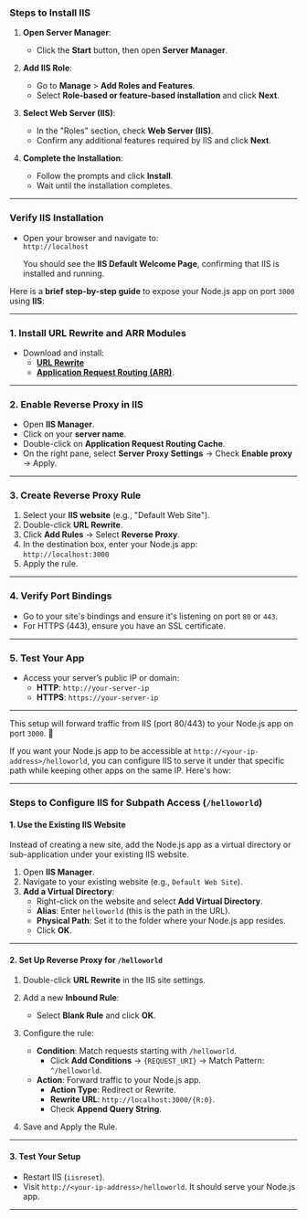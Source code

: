 ### **Steps to Install IIS**

1. **Open Server Manager**:  
   - Click the **Start** button, then open **Server Manager**.

2. **Add IIS Role**:  
   - Go to **Manage** > **Add Roles and Features**.  
   - Select **Role-based or feature-based installation** and click **Next**.

3. **Select Web Server (IIS)**:  
   - In the "Roles" section, check **Web Server (IIS)**.
   - Confirm any additional features required by IIS and click **Next**.

4. **Complete the Installation**:  
   - Follow the prompts and click **Install**.  
   - Wait until the installation completes.

---

### **Verify IIS Installation**  

- Open your browser and navigate to:  
   `http://localhost`  

   You should see the **IIS Default Welcome Page**, confirming that IIS is installed and running.


<?xml version="1.0" encoding="utf-8"?>
<configuration>
  <system.webServer>
    <rewrite>
      <rules>
        <rule name="SPA Fallback" stopProcessing="true">
          <match url=".*" />
          <conditions logicalGrouping="MatchAll">
            <!-- don’t rewrite if the request is for an actual file -->
            <add input="{REQUEST_FILENAME}" matchType="IsFile" negate="true" />
            <!-- don’t rewrite if it’s for a real directory -->
            <add input="{REQUEST_FILENAME}" matchType="IsDirectory" negate="true" />
            <!-- (optional) don’t rewrite API calls -->
            <add input="{REQUEST_URI}" pattern="^/api" negate="true" />
          </conditions>
          <!-- rewrite everything else to index.html -->
          <action type="Rewrite" url="/index.html" />
        </rule>
      </rules>
    </rewrite>
  </system.webServer>
</configuration>


  Here is a **brief step-by-step guide** to expose your Node.js app on port `3000` using **IIS**:

---

### **1. Install URL Rewrite and ARR Modules**
- Download and install:
   - [**URL Rewrite**](https://www.iis.net/downloads/microsoft/url-rewrite)
   - [**Application Request Routing (ARR)**](https://www.iis.net/downloads/microsoft/application-request-routing).

---

### **2. Enable Reverse Proxy in IIS**
- Open **IIS Manager**.
- Click on your **server name**.
- Double-click on **Application Request Routing Cache**.
- On the right pane, select **Server Proxy Settings** → Check **Enable proxy** → Apply.

---

### **3. Create Reverse Proxy Rule**
1. Select your **IIS website** (e.g., "Default Web Site").
2. Double-click **URL Rewrite**.
3. Click **Add Rules** → Select **Reverse Proxy**.
4. In the destination box, enter your Node.js app:  
   `http://localhost:3000`
5. Apply the rule.

---

### **4. Verify Port Bindings**
- Go to your site's bindings and ensure it's listening on port `80` or `443`.
- For HTTPS (443), ensure you have an SSL certificate.

---

### **5. Test Your App**
- Access your server’s public IP or domain:
   - **HTTP**: `http://your-server-ip`
   - **HTTPS**: `https://your-server-ip`  

---

This setup will forward traffic from IIS (port 80/443) to your Node.js app on port `3000`. 🚀



If you want your Node.js app to be accessible at `http://<your-ip-address>/helloworld`, you can configure IIS to serve it under that specific path while keeping other apps on the same IP. Here's how:

---

### **Steps to Configure IIS for Subpath Access (`/helloworld`)**

#### **1. Use the Existing IIS Website**
Instead of creating a new site, add the Node.js app as a virtual directory or sub-application under your existing IIS website.

1. Open **IIS Manager**.
2. Navigate to your existing website (e.g., `Default Web Site`).
3. **Add a Virtual Directory**:
   - Right-click on the website and select **Add Virtual Directory**.
   - **Alias**: Enter `helloworld` (this is the path in the URL).
   - **Physical Path**: Set it to the folder where your Node.js app resides.
   - Click **OK**.

---

#### **2. Set Up Reverse Proxy for `/helloworld`**
1. Double-click **URL Rewrite** in the IIS site settings.
2. Add a new **Inbound Rule**:
   - Select **Blank Rule** and click **OK**.
3. Configure the rule:
   - **Condition**: Match requests starting with `/helloworld`.
     - Click **Add Conditions** → `{REQUEST_URI}` → Match Pattern: `^/helloworld`.
   - **Action**: Forward traffic to your Node.js app.
     - **Action Type**: Redirect or Rewrite.
     - **Rewrite URL**: `http://localhost:3000/{R:0}`.
     - Check **Append Query String**.

4. Save and Apply the Rule.

---

#### **3. Test Your Setup**
- Restart IIS (`iisreset`).
- Visit `http://<your-ip-address>/helloworld`. It should serve your Node.js app.

---



<?xml version="1.0" encoding="UTF-8"?>
<configuration>
  <system.webServer>
    <rewrite>
      <rules>
        <rule name="Angular Routes" stopProcessing="true">
          <match url=".*" />
          <conditions>
            <add input="{REQUEST_FILENAME}" matchType="IsFile" negate="true" />
            <add input="{REQUEST_FILENAME}" matchType="IsDirectory" negate="true" />
          </conditions>
          <action type="Rewrite" url="/index.html" />
        </rule>
      </rules>
    </rewrite>
  </system.webServer>
</configuration>

